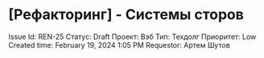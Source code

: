 # [Рефакторинг] - Системы сторов

Issue Id: REN-25
Статус: Draft
Проект: Вэб
Тип: Техдолг
Приоритет: Low
Created time: February 19, 2024 1:05 PM
Requestor: Артем Шутов
